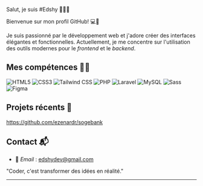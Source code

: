 Salut, je suis #Edshy 👨🏼‍💻

Bienvenue sur mon profil GitHub! 💻🎉

Je suis passionné par le développement web 
et j'adore créer des interfaces élégantes 
et fonctionnelles.
Actuellement, je me concentre 
sur l'utilisation des outils modernes
pour le *frontend* et le *backend*.

## Mes compétences 💪🏻

![HTML5](https://img.shields.io/badge/html5-%23E34F26.svg?style=for-the-badge&logo=html5&logoColor=white)
![CSS3](https://img.shields.io/badge/css3-%231572B6.svg?style=for-the-badge&logo=css3&logoColor=white)
![Tailwind CSS](https://img.shields.io/badge/tailwindcss-%2338B2AC.svg?style=for-the-badge&logo=tailwind-css&logoColor=white)
![PHP](https://img.shields.io/badge/php-%23777BB4.svg?style=for-the-badge&logo=php&logoColor=white)
![Laravel](https://img.shields.io/badge/laravel-%23FF2D20.svg?style=for-the-badge&logo=laravel&logoColor=white)
![MySQL](https://img.shields.io/badge/mysql-blue?style=for-the-badge&logo=mysql)
![Sass](https://img.shields.io/badge/sass-%23CC6699.svg?style=for-the-badge&logo=sass&logoColor=white)
![Figma](https://img.shields.io/badge/figma-%23F24E1E.svg?style=for-the-badge&logo=figma&logoColor=white)

## Projets récents 🚀

https://github.com/ezenardr/sogebank

## Contact 📬

- 📧 *Email* : edshydev@gmail.com

"Coder, c'est transformer des idées en réalité." 

---
